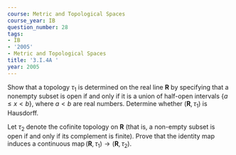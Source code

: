 ```yaml
---
course: Metric and Topological Spaces
course_year: IB
question_number: 28
tags:
- IB
- '2005'
- Metric and Topological Spaces
title: '3.I.4A '
year: 2005
---
```



Show that a topology $\tau_{1}$ is determined on the real line $\mathbf{R}$ by specifying that a nonempty subset is open if and only if it is a union of half-open intervals $\{a \leq x<b\}$, where $a<b$ are real numbers. Determine whether $\left(\mathbf{R}, \tau_{1}\right)$ is Hausdorff.

Let $\tau_{2}$ denote the cofinite topology on $\mathbf{R}$ (that is, a non-empty subset is open if and only if its complement is finite). Prove that the identity map induces a continuous $\operatorname{map}\left(\mathbf{R}, \tau_{1}\right) \rightarrow\left(\mathbf{R}, \tau_{2}\right)$.
